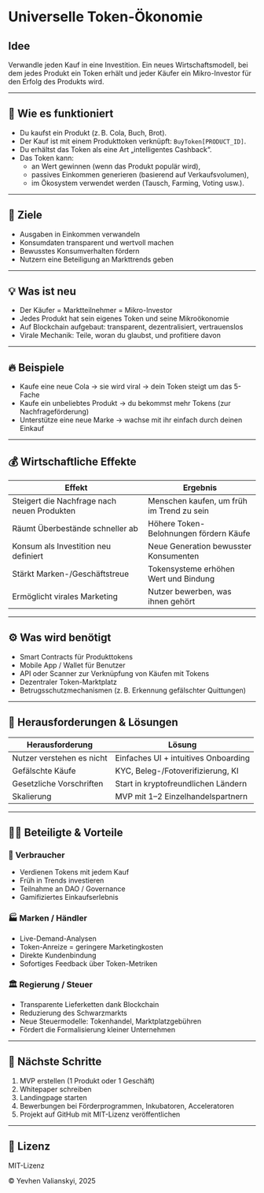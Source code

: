 
# Universelle Token-Ökonomie

## Idee  
Verwandle jeden Kauf in eine Investition. Ein neues Wirtschaftsmodell, bei dem jedes Produkt ein Token erhält und jeder Käufer ein Mikro-Investor für den Erfolg des Produkts wird.

---

## 🔧 Wie es funktioniert  
- Du kaufst ein Produkt (z. B. Cola, Buch, Brot).  
- Der Kauf ist mit einem Produkttoken verknüpft: `BuyToken[PRODUCT_ID]`.  
- Du erhältst das Token als eine Art „intelligentes Cashback“.  
- Das Token kann:
  - an Wert gewinnen (wenn das Produkt populär wird),
  - passives Einkommen generieren (basierend auf Verkaufsvolumen),
  - im Ökosystem verwendet werden (Tausch, Farming, Voting usw.).

---

## 🎯 Ziele  
- Ausgaben in Einkommen verwandeln  
- Konsumdaten transparent und wertvoll machen  
- Bewusstes Konsumverhalten fördern  
- Nutzern eine Beteiligung an Markttrends geben

---

## 💡 Was ist neu  
- Der Käufer = Marktteilnehmer = Mikro-Investor  
- Jedes Produkt hat sein eigenes Token und seine Mikroökonomie  
- Auf Blockchain aufgebaut: transparent, dezentralisiert, vertrauenslos  
- Virale Mechanik: Teile, woran du glaubst, und profitiere davon

---

## 🔥 Beispiele  
- Kaufe eine neue Cola → sie wird viral → dein Token steigt um das 5-Fache  
- Kaufe ein unbeliebtes Produkt → du bekommst mehr Tokens (zur Nachfrageförderung)  
- Unterstütze eine neue Marke → wachse mit ihr einfach durch deinen Einkauf

---

## 💰 Wirtschaftliche Effekte

| Effekt                                | Ergebnis                                     |
|--------------------------------------|----------------------------------------------|
| Steigert die Nachfrage nach neuen Produkten | Menschen kaufen, um früh im Trend zu sein    |
| Räumt Überbestände schneller ab      | Höhere Token-Belohnungen fördern Käufe       |
| Konsum als Investition neu definiert | Neue Generation bewusster Konsumenten        |
| Stärkt Marken-/Geschäftstreue        | Tokensysteme erhöhen Wert und Bindung        |
| Ermöglicht virales Marketing         | Nutzer bewerben, was ihnen gehört            |

---

## ⚙️ Was wird benötigt  
- Smart Contracts für Produkttokens  
- Mobile App / Wallet für Benutzer  
- API oder Scanner zur Verknüpfung von Käufen mit Tokens  
- Dezentraler Token-Marktplatz  
- Betrugsschutzmechanismen (z. B. Erkennung gefälschter Quittungen)

---

## 🧱 Herausforderungen & Lösungen

| Herausforderung      | Lösung                                 |
|----------------------|------------------------------------------|
| Nutzer verstehen es nicht | Einfaches UI + intuitives Onboarding |
| Gefälschte Käufe     | KYC, Beleg-/Fotoverifizierung, KI       |
| Gesetzliche Vorschriften | Start in kryptofreundlichen Ländern |
| Skalierung           | MVP mit 1–2 Einzelhandelspartnern       |

---

## 🧑‍💼 Beteiligte & Vorteile

### 🧍 Verbraucher  
- Verdienen Tokens mit jedem Kauf  
- Früh in Trends investieren  
- Teilnahme an DAO / Governance  
- Gamifiziertes Einkaufserlebnis  

### 🏭 Marken / Händler  
- Live-Demand-Analysen  
- Token-Anreize = geringere Marketingkosten  
- Direkte Kundenbindung  
- Sofortiges Feedback über Token-Metriken  

### 🏛 Regierung / Steuer  
- Transparente Lieferketten dank Blockchain  
- Reduzierung des Schwarzmarkts  
- Neue Steuermodelle: Tokenhandel, Marktplatzgebühren  
- Fördert die Formalisierung kleiner Unternehmen  

---

## 🚀 Nächste Schritte  
1. MVP erstellen (1 Produkt oder 1 Geschäft)  
2. Whitepaper schreiben  
3. Landingpage starten  
4. Bewerbungen bei Förderprogrammen, Inkubatoren, Acceleratoren  
5. Projekt auf GitHub mit MIT-Lizenz veröffentlichen

---

## 📄 Lizenz  
MIT-Lizenz  

© Yevhen Valianskyi, 2025
